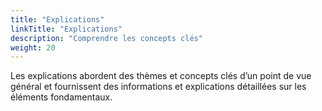 ```yaml
---
title: "Explications"
linkTitle: "Explications"
description: "Comprendre les concepts clés"
weight: 20
---
```


Les explications abordent des thèmes et concepts clés d’un point de vue général et fournissent des informations et explications détaillées sur les éléments fondamentaux.
